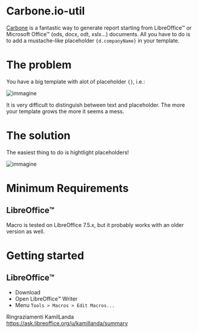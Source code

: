 # Carbone.io-util

[Carbone](https://carbone.io) is a fantastic way to generate report starting from LibreOffice™ or Microsoft Office™ (ods, docx, odt, xslx...) documents.
All you have to do is to add a mustache-like placeholder `{d.companyName}` in your template.


# The problem
You have a big template with alot of placeholder `{}`, i.e.:

![immagine](https://github.com/danibs/Carbone.io-util/assets/30932554/4d5c064e-8bbb-4904-a75b-869ff279d569)

It is very difficult to distinguish between text and placeholder. The more your template grows the more it seems a mess.


# The solution
The easiest thing to do is hightlight placeholders!

![immagine](https://github.com/danibs/Carbone.io-util/assets/30932554/4acd6873-2644-4ae1-b22a-69fcfdc1e028)


# Minimum Requirements
## LibreOffice™
Macro is tested on LibreOffice 7.5.x, but it probably works with an older version as well.


# Getting started
## LibreOffice™
- Download 
- Open LibreOffice™ Writer
- Menu `Tools > Macros > Edit Macros...`


Ringraziamenti
KamilLanda  https://ask.libreoffice.org/u/kamillanda/summary
